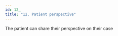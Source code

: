 ```yaml
---
id: 12_
title: "12. Patient perspective"
---
```

The patient can share their perspective on their case